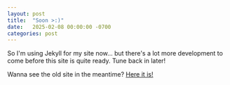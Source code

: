 ```yaml
---
layout: post
title:  "Soon >:)"
date:   2025-02-08 00:00:00 -0700
categories: post
---
```


So I'm using Jekyll for my site now... but there's a lot more development to come before this site is quite ready. Tune back in later!

Wanna see the old site in the meantime? [Here it is!](/legacy/index.html)
